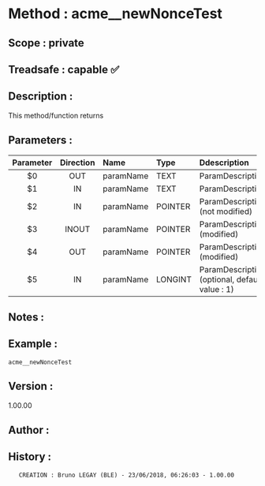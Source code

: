 ﻿# **Method :** acme__newNonceTest## **Scope :** private## **Treadsafe :** capable ✅ ## **Description :** This method/function returns## **Parameters :** | Parameter | Direction | Name | Type | Ddescription | |:----:|:----:|:----|:----|:----| | $0 | OUT | paramName | TEXT | ParamDescription | | $1 | IN | paramName | TEXT | ParamDescription | | $2 | IN | paramName | POINTER | ParamDescription (not modified) | | $3 | INOUT | paramName | POINTER | ParamDescription (modified) | | $4 | OUT | paramName | POINTER | ParamDescription (modified) | | $5 | IN | paramName | LONGINT | ParamDescription (optional, default value : 1) | ## **Notes :** ## **Example :** ```acme__newNonceTest```## **Version :** 1.00.00## **Author :** ## **History :**         CREATION : Bruno LEGAY (BLE) - 23/06/2018, 06:26:03 - 1.00.00